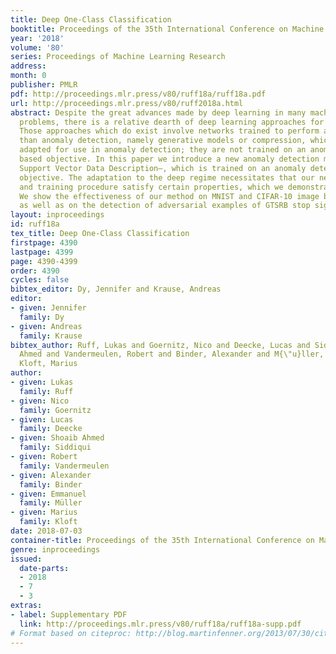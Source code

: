 ```yaml
---
title: Deep One-Class Classification
booktitle: Proceedings of the 35th International Conference on Machine Learning
year: '2018'
volume: '80'
series: Proceedings of Machine Learning Research
address: 
month: 0
publisher: PMLR
pdf: http://proceedings.mlr.press/v80/ruff18a/ruff18a.pdf
url: http://proceedings.mlr.press/v80/ruff2018a.html
abstract: Despite the great advances made by deep learning in many machine learning
  problems, there is a relative dearth of deep learning approaches for anomaly detection.
  Those approaches which do exist involve networks trained to perform a task other
  than anomaly detection, namely generative models or compression, which are in turn
  adapted for use in anomaly detection; they are not trained on an anomaly detection
  based objective. In this paper we introduce a new anomaly detection method—Deep
  Support Vector Data Description—, which is trained on an anomaly detection based
  objective. The adaptation to the deep regime necessitates that our neural network
  and training procedure satisfy certain properties, which we demonstrate theoretically.
  We show the effectiveness of our method on MNIST and CIFAR-10 image benchmark datasets
  as well as on the detection of adversarial examples of GTSRB stop signs.
layout: inproceedings
id: ruff18a
tex_title: Deep One-Class Classification
firstpage: 4390
lastpage: 4399
page: 4390-4399
order: 4390
cycles: false
bibtex_editor: Dy, Jennifer and Krause, Andreas
editor:
- given: Jennifer
  family: Dy
- given: Andreas
  family: Krause
bibtex_author: Ruff, Lukas and Goernitz, Nico and Deecke, Lucas and Siddiqui, Shoaib
  Ahmed and Vandermeulen, Robert and Binder, Alexander and M{\"u}ller, Emmanuel and
  Kloft, Marius
author:
- given: Lukas
  family: Ruff
- given: Nico
  family: Goernitz
- given: Lucas
  family: Deecke
- given: Shoaib Ahmed
  family: Siddiqui
- given: Robert
  family: Vandermeulen
- given: Alexander
  family: Binder
- given: Emmanuel
  family: Müller
- given: Marius
  family: Kloft
date: 2018-07-03
container-title: Proceedings of the 35th International Conference on Machine Learning
genre: inproceedings
issued:
  date-parts:
  - 2018
  - 7
  - 3
extras:
- label: Supplementary PDF
  link: http://proceedings.mlr.press/v80/ruff18a/ruff18a-supp.pdf
# Format based on citeproc: http://blog.martinfenner.org/2013/07/30/citeproc-yaml-for-bibliographies/
---
```

